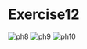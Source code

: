 # Exercise12
![ph8](https://user-images.githubusercontent.com/79896362/113509985-fd24b980-958a-11eb-9ccd-f87ec7b82eab.jpg)
![ph9](https://user-images.githubusercontent.com/79896362/113509991-feee7d00-958a-11eb-821f-2bace418abe6.jpg)
![ph10](https://user-images.githubusercontent.com/79896362/113509993-001faa00-958b-11eb-922b-ebe4d1d07292.png)
